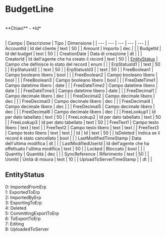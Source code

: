 # BudgetLine

<br>
**Chiavi**
- *Id*
<br><br>

| Campo | Descrizione | Tipo | Dimensione | 
| --- | --- | --- | --- | --- |
| AccountId | Id del cliente | text | 50 |
| Amount | Importo | dec |  |
| BudgetId | Id del budget | text | 50 |
| CreationDate | Data di creazione | dt |  |
| CreatorId | Id dell'agente che ha creato il record | text | 50 |
| [EntityStatus](#entitystatus) | Campo che definisce lo stato del record | enum |  |
| ErpStatusId1 |  | text | 50 |
| ErpStatusId2 |  | text | 50 |
| ErpStatusId3 |  | text | 50 |
| FreeBoolean1 | Campo booleano libero | bool |  |
| FreeBoolean2 | Campo booleano libero | bool |  |
| FreeBoolean3 | Campo booleano libero | bool |  |
| FreeDateTime1 | Campo datetime libero | date |  |
| FreeDateTime2 | Campo datetime libero | date |  |
| FreeDateTime3 | Campo datetime libero | date |  |
| FreeDecimal1 | Campo decimale libero | dec |  |
| FreeDecimal2 | Campo decimale libero | dec |  |
| FreeDecimal3 | Campo decimale libero | dec |  |
| FreeDecimal4 | Campo decimale libero | dec |  |
| FreeDecimal5 | Campo decimale libero | dec |  |
| FreeDecimal6 | Campo decimale libero | dec |  |
| FreeLookup1 | Id per dato tabellato | text | 50 |
| FreeLookup2 | Id per dato tabellato | text | 50 |
| FreeLookup3 | Id per dato tabellato | text | 50 |
| FreeText1 | Campo testo libero | text | text |
| FreeText2 | Campo testo libero | text | text |
| FreeText3 | Campo testo libero | text | text |
| Id | Id | text | 50 |
| IsDeleted | Indica se il record è stato cancellato | bool |  |
| LastModifiedTimeStamp | Data dell'ultima modifica | dt |  |
| LastModifiedUserId | Id dell'agente che ha effettuato l'ultima modifica | text | 50 |
| Locked | Bloccato | bool |  |
| Quantity | Quantità | dec |  |
| SyncReference | Riferimento | text | 50 |
| UomId | Unità di misura | text | 10 |
| UploadToServerTimeStamp |  | dt |  |

EntityStatus
---
0: ImportedFromErp<br>1: ExportedToErp<br>2: ImportedByErp<br>3: ExportingToErp<br>4: Deleted<br>5: CommittingExportToErp<br>6: ToExportToErp<br>7: Editing<br>8: UploadedToServer

